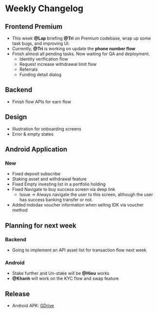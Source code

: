 # Weekly Changelog
## Frontend Premium
- This week **@Lap** briefing **@Tri** on Premium codebase, wrap up some task bugs, and improving UI.
- Currently, **@Tri** is working on update the **phone number flow**
- Finish almost all pending tasks. Now waiting for QA and deployment.
    - Identity verification flow
    - Request increase withdrawal limit flow
    - Referrals
    - Funding detail dialog

## Backend
- Finish flow APIs for earn flow

## Design
- Illustration for onboarding screens
- Error & empty states

## Android Application
### New
- Fixed deposit subscribe
- Staking asset and withdrawal feature
- Fixed Empty investing list in a portfolio holding
- Fixed Navigate to buy success screen via deep link
    - Issue -> Always navigate the user to this screen, although the user has success banking transfer or not.
- Added indodax voucher information when selling IDK via voucher method

## Planning for next week
### Backend
- Going to implement an API asset list for transaction flow next week

### Android
- Stake further and Un-stake will be **@Hieu** works
- **@Khanh** will work on the KYC flow and swap feature

## Release
- Android APK: [GDrive](https://drive.google.com/file/d/1eGV7_WUcDONQrVrTZxyaGv00No1BdL99/view)